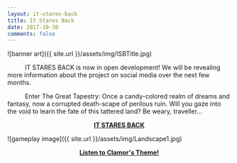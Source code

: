 ```yaml
---
layout: it-stares-back
title: It Stares Back
date: 2017-10-30
comments: false
---
```



<!-- Hey Cleve! You should only need to change this file. Have fun! 😄 -->


![banner art]({{ site.url }}/assets/img/ISBTitle.jpg)  

&nbsp;&nbsp;&nbsp;&nbsp;&nbsp;&nbsp;&nbsp;&nbsp;&nbsp;&nbsp;IT STARES BACK is now in open development! We will be revealing more information about the project on social media over the next few months.

&nbsp;&nbsp;&nbsp;&nbsp;&nbsp;&nbsp;&nbsp;&nbsp;&nbsp;&nbsp;Enter The Great Tapestry: Once a candy-colored realm of dreams and fantasy, now a corrupted death-scape of perilous ruin. Will you gaze into the void to learn the fate of this tattered land? Be weary, traveller...

<p style="text-align: center;">
  <strong>
    <a href="https://www.youtube.com/watch?v=7n5pwaqvBX4&t=" target="_blank">IT STARES BACK</a>
  </strong>
</p>

![gameplay image]({{ site.url }}/assets/img/Landscape1.jpg)  

<p style="text-align: center;">
  <strong>
    <a href="https://eatenbynostalgia.bandcamp.com/" target="_blank">Listen to Clamor's Theme!</a>
  </strong>
</p>
